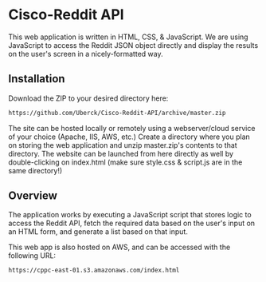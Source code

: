 # Cisco-Reddit API

This web application is written in HTML, CSS, & JavaScript. We are using JavaScript to access the Reddit JSON object directly and display the results on the user's screen in a nicely-formatted way.

## Installation

Download the ZIP to your desired directory here:

```bash
https://github.com/Uberck/Cisco-Reddit-API/archive/master.zip
```


The site can be hosted locally or remotely using a webserver/cloud service of your choice (Apache, IIS, AWS, etc.)
Create a directory where you plan on storing the web application and unzip master.zip's contents to that directory. The website can be launched from here directly as well by double-clicking on index.html (make sure style.css & script.js are in the same directory!)


## Overview
The application works by executing a JavaScript script that stores logic to access the Reddit API, fetch the required data based on the user's input on an HTML form, and generate a list based on that input.

This web app is also hosted on AWS, and can be accessed with the following URL:

```bash
https://cppc-east-01.s3.amazonaws.com/index.html
```
